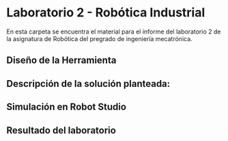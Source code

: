 # Laboratorio 2 - Robótica Industrial
En esta carpeta se encuentra el material para el informe del laboratorio 2 de la asignatura de Robótica del pregrado de ingeniería mecatrónica.
## Diseño de la Herramienta


## Descripción de la solución planteada:

## Simulación en Robot Studio


## Resultado del laboratorio



